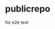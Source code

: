 # publicrepo
for e2e test






























































































































































































































































































































































































































































































































































































































































































































































































































































































































































































































































































































































































































































































































































































































































































































